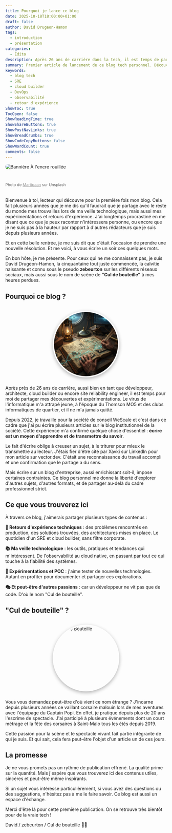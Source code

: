 ```yaml
---
title: Pourquoi je lance ce blog
date: 2025-10-18T18:00:00+01:00
draft: false
author: David Drugeon-Hamon
tags:
  - introduction
  - présentation
categories:
  - Édito
description: Après 26 ans de carrière dans la tech, il est temps de partager mes découvertes et expérimentations sur ce blog personnel.
summary: Premier article de lancement de ce blog tech personnel. Découvrez pourquoi je me lance dans l'aventure de l'écriture et ce que vous trouverez ici.
keywords:
  - blog tech
  - SRE
  - cloud builder
  - DevOps
  - observabilité
  - retour d'expérience
ShowToc: true
TocOpen: false
ShowReadingTime: true
ShowShareButtons: true
ShowPostNavLinks: true
ShowBreadCrumbs: true
ShowCodeCopyButtons: false
ShowWordCount: true
comments: false
---
```


<img src="/blog/2025/10/pourquoi-je-lance-ce-blog/banner.jpg" alt="Bannière À l'encre rouillée" style="width: 100%; height: 400px; object-fit: cover; border-radius: 8px; margin-bottom: 2rem;">
<p style="font-size: 0.75rem; color: #666; margin-top: 0.5rem; margin-bottom: 2rem;">
Photo de <a href="https://unsplash.com/fr/@martipaan" target="_blank" style="color: #999;">Martipaan</a> sur Unsplash
</p>

Bienvenue à toi, lecteur qui découvre pour la première fois mon blog. Cela fait plusieurs années que je me dis qu'il faudrait que je partage avec le reste du monde mes trouvailles lors de ma veille technologique, mais aussi mes expérimentations et retours d'expérience. J'ai longtemps procrastiné en me disant que ce que je peux raconter n'intéressera personne, ou encore que je ne suis pas à la hauteur par rapport à d'autres rédacteurs que je suis depuis plusieurs années.

Et en cette belle rentrée, je me suis dit que c'était l'occasion de prendre une nouvelle résolution. Et me voici, à vous écrire un soir ces quelques mots.

En bon hôte, je me présente. Pour ceux qui ne me connaissent pas, je suis David Drugeon-Hamon, la cinquantaine tout juste commencée, la calvitie naissante et connu sous le pseudo **zebeurton** sur les différents réseaux sociaux, mais aussi sous le nom de scène de **"Cul de bouteille"** à mes heures perdues.

## Pourquoi ce blog ?

<img src="logo.png" alt="Logo de À l'encre rouillée" style="width: 200px; height: 200px; border-radius: 50%; object-fit: cover; display: block; margin: 2rem auto 1.5rem auto; border: 4px solid rgba(255, 255, 255, 0.1); box-shadow: 0 4px 12px rgba(0, 0, 0, 0.3);">

Après près de 26 ans de carrière, aussi bien en tant que développeur, architecte, cloud builder ou encore site reliability engineer, il est temps pour moi de partager mes découvertes et expérimentations. Le virus de l'informatique m'a attrapé jeune, à l'époque du Thomson MO5 et des clubs informatiques de quartier, et il ne m'a jamais quitté.

Depuis 2022, je travaille pour la société de conseil WeScale et c'est dans ce cadre que j'ai pu écrire plusieurs articles sur le blog institutionnel de la société. Cette expérience m'a confirmé quelque chose d'essentiel : **écrire est un moyen d'apprendre et de transmettre du savoir**.

Le fait d'écrire oblige à creuser un sujet, à le triturer pour mieux le transmettre au lecteur. J'étais fier d'être cité par Xavki sur LinkedIn pour mon article sur vector.dev. C'était une reconnaissance du travail accompli et une confirmation que le partage a du sens.

Mais écrire sur un blog d'entreprise, aussi enrichissant soit-il, impose certaines contraintes. Ce blog personnel me donne la liberté d'explorer d'autres sujets, d'autres formats, et de partager au-delà du cadre professionnel strict.

## Ce que vous trouverez ici

À travers ce blog, j'aimerais partager plusieurs types de contenus :

**🔧 Retours d'expérience techniques** : des problèmes rencontrés en production, des solutions trouvées, des architectures mises en place. Le quotidien d'un SRE et cloud builder, sans filtre corporate.

**📚 Ma veille technologique** : les outils, pratiques et tendances qui m'intéressent. De l'observabilité au cloud native, en passant par tout ce qui touche à la fiabilité des systèmes.

**🧪 Expérimentations et POC** : j'aime tester de nouvelles technologies. Autant en profiter pour documenter et partager ces explorations.

**🎭 Et peut-être d'autres passions** : car un développeur ne vit pas que de code. D'où le nom "Cul de bouteille".

## "Cul de bouteille" ?

<img src="cul-de-bouteille.jpg" alt="Cul de Bouteille" style="width: 200px; height: 200px; border-radius: 50%; object-fit: cover; display: block; margin: 2rem auto 1.5rem auto; border: 4px solid rgba(255, 255, 255, 0.1); box-shadow: 0 4px 12px rgba(0, 0, 0, 0.3);">


Vous vous demandez peut-être d'où vient ce nom étrange ? J'incarne depuis plusieurs années ce vaillant corsaire malouin lors de mes aventures avec l'équipage du Captain Popi. En effet, je pratique depuis plus de 20 ans l'escrime de spectacle. J'ai participé à plusieurs événements dont un court métrage et la fête des corsaires à Saint-Malo tous les étés depuis 2019.

Cette passion pour la scène et le spectacle vivant fait partie intégrante de qui je suis. Et qui sait, cela fera peut-être l'objet d'un article un de ces jours.

## La promesse

Je ne vous promets pas un rythme de publication effréné. La qualité prime sur la quantité. Mais j'espère que vous trouverez ici des contenus utiles, sincères et peut-être même inspirants.

Si un sujet vous intéresse particulièrement, si vous avez des questions ou des suggestions, n'hésitez pas à me le faire savoir. Ce blog est aussi un espace d'échange.

Merci d'être là pour cette première publication. On se retrouve très bientôt pour de la vraie tech !

David / zebeurton / Cul de bouteille 🏴‍☠️
